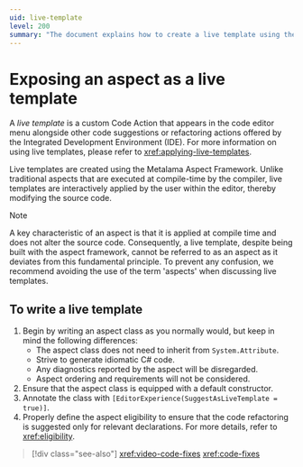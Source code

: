 ```yaml
---
uid: live-template
level: 200
summary: "The document explains how to create a live template using the Metalama Aspect Framework, which appears in the code editor menu alongside other code suggestions or refactoring actions."
---
```


# Exposing an aspect as a live template

A _live template_ is a custom Code Action that appears in the code editor menu alongside other code suggestions or refactoring actions offered by the Integrated Development Environment (IDE). For more information on using live templates, please refer to <xref:applying-live-templates>.

Live templates are created using the Metalama Aspect Framework. Unlike traditional aspects that are executed at compile-time by the compiler, live templates are interactively applied by the user within the editor, thereby modifying the source code.

> [!NOTE]
> A key characteristic of an aspect is that it is applied at compile time and does not alter the source code. Consequently, a live template, despite being built with the aspect framework, cannot be referred to as an aspect as it deviates from this fundamental principle. To prevent any confusion, we recommend avoiding the use of the term 'aspects' when discussing live templates.

## To write a live template

1. Begin by writing an aspect class as you normally would, but keep in mind the following differences:
   - The aspect class does not need to inherit from `System.Attribute`.
   - Strive to generate idiomatic C# code.
   - Any diagnostics reported by the aspect will be disregarded.
   - Aspect ordering and requirements will not be considered.
2. Ensure that the aspect class is equipped with a default constructor.
3. Annotate the class with `[EditorExperience(SuggestAsLiveTemplate = true)]`.
4. Properly define the aspect eligibility to ensure that the code refactoring is suggested only for relevant declarations. For more details, refer to <xref:eligibility>.

> [!div class="see-also"]
> <xref:video-code-fixes>
> <xref:code-fixes>
